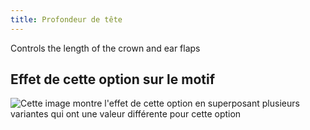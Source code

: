 ```yaml
---
title: Profondeur de tête
---
```


Controls the length of the crown and ear flaps

## Effet de cette option sur le motif

![Cette image montre l'effet de cette option en superposant plusieurs variantes qui ont une valeur différente pour cette option](holmes_lengthratio_sample.svg "Effet de cette option sur le motif")
